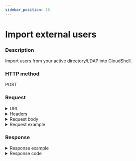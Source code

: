 ```yaml
---
sidebar_position: 26
---
```


# Import external users

### Description

Import users from your active directory/LDAP into CloudShell.

### HTTP method

POST

### Request

<details>
<summary>URL</summary>

```javascript
http://{Admin API IP}:{port#}/api/v1/integrations/IdentityManagement/users
```
</details>

<details>
<summary>Headers</summary>

Example header format:

`Authorization: Basic <authorization token returned from the login method>`

`Content-Type: application/json`

</details>

<details>
<summary>Request body</summary>

| Parameter | Description/Comments |
| --- | --- |
| UserName | External user name. Can be retrieved via [Get users from an external group](http://localhost:3000/cloudshell-help/next/api-guide/cs-admin-rest-api/get-users-from-an-external-group) |
| GroupName | External group name. Can be retrieved via [Get all external groups](http://localhost:3000/cloudshell-help/next/api-guide/cs-admin-rest-api/get-all-external-groups). <br/> TIP: You should import by group name for larger organizations containing hundreds of users as importing all users may fail due to active directory/LDAP limitations. |
=======
| UserName | External user name. Can be retrieved via [Get users from an external group](https://help.quali.com/Online%20Help/0.0/Portal/Content/API/RefGuides/RM-API/admin-api-get-all-external-group-users.htm) or [Get users from an external group](https://help.quali.com/Online%20Help/0.0/Portal/Content/API/RefGuides/RM-API/admin-api-get-all-external-group-users.htm). |
| GroupName | External group name. Can be retrieved via [Get all external groups](https://help.quali.com/Online%20Help/0.0/Portal/Content/API/RefGuides/RM-API/admin-api-get-all-external-groups.htm). <br/> Tip: You should import by group name for larger organizations containing hundreds of users as importing all users may fail due to active directory/LDAP limitations. |
| AllowUpdate | (Optional) You can set this parameter to true to force updating a user that already exists in CloudShell. |

</details>

<details>
<summary>Request example</summary>

```javascript
{
  "UserName": "James Porter",
}
```

By group name:

```javascript
{
  "GroupName": "Azure_DevOps_Cloud_Admins"
}
```
</details>

### Response

<details>
<summary>Response example</summary>

```javascript
{
    "Users": [
        {
            "Id": 11,
            "Sid": "750ad20a-ccf7-4185-a1d9-9202bd108f71",
            "Username": "automationuser",
            "Email": null,
            "IsActive": true,
            "IsAdmin": false,
            "GroupIds": [
                1
            ],
            "TimeZoneInfoId": null,
            "MaxReservationDuration": 1440,
            "MaxConcurrentReservations": 10,
            "MaxScheduledSandboxes": 10,
            "MaxOwnedBlueprints": 10,
            "MaxSavedSandboxes": null,
            "DomainRoles": [],
            "DomainName": "QUALISYSTEMS",
            "ImportedSid": "S-1-5-21-1487810946-2753822684-3978873285-7293"
        }
    ],
    "Errors": []
}
```
</details>

<details>
<summary>Response code</summary>

```javascript
200 OK
```
</details>
